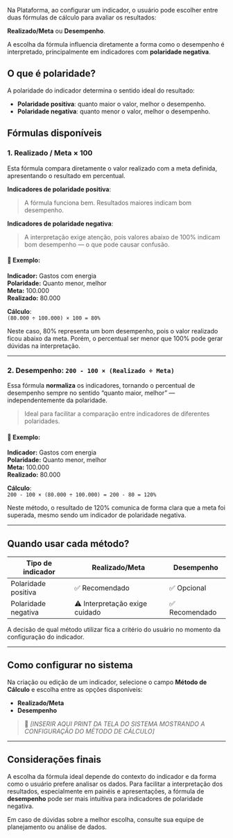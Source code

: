 Na Plataforma, ao configurar um indicador, o usuário pode escolher entre duas fórmulas de cálculo para avaliar os resultados:

**Realizado/Meta** ou **Desempenho**. 

A escolha da fórmula influencia diretamente a forma como o desempenho é interpretado, principalmente em indicadores com **polaridade negativa**.

## O que é polaridade?

A polaridade do indicador determina o sentido ideal do resultado:

- **Polaridade positiva**: quanto maior o valor, melhor o desempenho.
- **Polaridade negativa**: quanto menor o valor, melhor o desempenho.

## Fórmulas disponíveis

### 1. Realizado / Meta × 100

Esta fórmula compara diretamente o valor realizado com a meta definida, apresentando o resultado em percentual.

**Indicadores de polaridade positiva**:
> A fórmula funciona bem. Resultados maiores indicam bom desempenho.

**Indicadores de polaridade negativa**:
> A interpretação exige atenção, pois valores abaixo de 100% indicam bom desempenho — o que pode causar confusão.

#### 📌 Exemplo:
**Indicador:** Gastos com energia  
**Polaridade:** Quanto menor, melhor  
**Meta:** 100.000  
**Realizado:** 80.000  

**Cálculo**:  
`(80.000 ÷ 100.000) × 100 = 80%`

Neste caso, 80% representa um bom desempenho, pois o valor realizado ficou abaixo da meta. Porém, o percentual ser menor que 100% pode gerar dúvidas na interpretação.

---

### 2. Desempenho: `200 - 100 × (Realizado ÷ Meta)`

Essa fórmula **normaliza** os indicadores, tornando o percentual de desempenho sempre no sentido “quanto maior, melhor” — independentemente da polaridade.

> Ideal para facilitar a comparação entre indicadores de diferentes polaridades.

#### 📌 Exemplo:
**Indicador:** Gastos com energia  
**Polaridade:** Quanto menor, melhor  
**Meta:** 100.000  
**Realizado:** 80.000  

**Cálculo**:  
`200 - 100 × (80.000 ÷ 100.000) = 200 - 80 = 120%`

Neste método, o resultado de 120% comunica de forma clara que a meta foi superada, mesmo sendo um indicador de polaridade negativa.

---

## Quando usar cada método?

| Tipo de indicador      | Realizado/Meta | Desempenho |
|------------------------|----------------|-------------|
| Polaridade positiva    | ✅ Recomendado  | ✅ Opcional  |
| Polaridade negativa    | ⚠️ Interpretação exige cuidado | ✅ Recomendado |

A decisão de qual método utilizar fica a critério do usuário no momento da configuração do indicador.

---

## Como configurar no sistema

Na criação ou edição de um indicador, selecione o campo **Método de Cálculo** e escolha entre as opções disponíveis:  
- **Realizado/Meta**
- **Desempenho**

> 🔽 *[INSERIR AQUI PRINT DA TELA DO SISTEMA MOSTRANDO A CONFIGURAÇÃO DO MÉTODO DE CÁLCULO]*

---

## Considerações finais

A escolha da fórmula ideal depende do contexto do indicador e da forma como o usuário prefere analisar os dados. Para facilitar a interpretação dos resultados, especialmente em painéis e apresentações, a fórmula de **desempenho** pode ser mais intuitiva para indicadores de polaridade negativa.

Em caso de dúvidas sobre a melhor escolha, consulte sua equipe de planejamento ou análise de dados.


